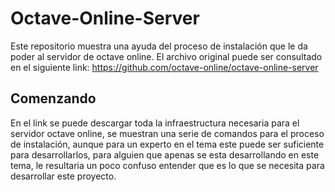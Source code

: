 # Octave-Online-Server
Este repositorio muestra una ayuda del proceso de instalación que le da poder al servidor de octave online. El archivo original puede ser consultado en el siguiente link: https://github.com/octave-online/octave-online-server 

## Comenzando
En el link se puede descargar toda la infraestructura necesaria para el servidor octave online, se muestran una serie de comandos para el proceso de instalación, aunque para un experto en el tema este puede ser suficiente para desarrollarlos, para alguien que apenas se esta desarrollando en este tema, le resultaria un poco confuso entender que es lo que se necesita para desarrollar este proyecto.


